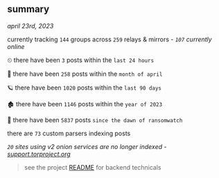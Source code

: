 
## summary
_april 23rd, 2023_

currently tracking `144` groups across `259` relays & mirrors - _`107` currently online_

⏲ there have been `3` posts within the `last 24 hours`

🦈 there have been `258` posts within the `month of april`

🪐 there have been `1020` posts within the `last 90 days`

🏚 there have been `1146` posts within the `year of 2023`

🦕 there have been `5837` posts `since the dawn of ransomwatch`

there are `73` custom parsers indexing posts

_`20` sites using v2 onion services are no longer indexed - [support.torproject.org](https://support.torproject.org/onionservices/v2-deprecation/)_

> see the project [README](https://github.com/joshhighet/ransomwatch#ransomwatch--) for backend technicals
